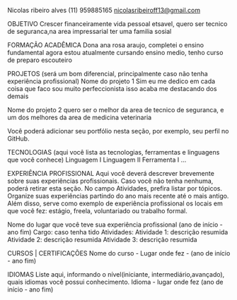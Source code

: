 Nicolas ribeiro alves
(11) 959885165
nicolasribeiroff13@gmail.com


OBJETIVO
Crescer financeiramente vida pessoal etsavel, 
quero ser tecnico de seguranca,na area impressarial ter uma familia sosial 

FORMAÇÃO ACADÊMICA
Dona ana rosa araujo, completei o ensino fundamental agora estou atualmente cursando ensino medio, tenho curso de preparo escouteiro


PROJETOS (será um bom diferencial, principalmente caso não tenha experiência profissional)
Nome do projeto 1
Sim eu me dedico em cada coisa que faco sou muito perfeccionista  isso acaba me destacando dos demais

Nome do projeto 2
quero ser o melhor da area de tecnico de seguranca, e um dos melhores da area de medicina veterinaria 

Você poderá adicionar seu portfólio nesta seção, por exemplo, seu perfil no GitHub. 

TECNOLOGIAS (aqui você lista as tecnologias, ferramentas e linguagens que você conhece)
Linguagem I
Linguagem II
Ferramenta I …


EXPERIÊNCIA PROFISSIONAL
Aqui você deverá descrever brevemente sobre suas experiências profissionais. Caso você não tenha nenhuma, poderá retirar esta seção.  No campo Atividades, prefira listar por tópicos. Organize suas experiências partindo do ano mais recente até o mais antigo. 
Além disso, serve como exemplo de experiência profissional os locais em que você fez: estágio, freela, voluntariado ou trabalho formal.

Nome do lugar que você teve sua experiência profissional (ano de início - ano fim)
Cargo: caso tenha tido
Atividades:
Atividade 1: descrição resumida
Atividade 2: descrição resumida
Atividade 3: descrição resumida

CURSOS | CERTIFICAÇÕES
Nome do curso - Lugar onde fez - (ano de início - ano fim)

IDIOMAS
Liste aqui, informando o nível(iniciante, intermediário,avançado), quais idiomas você possui conhecimento.
Idioma - lugar onde fez (ano de início - ano fim)
